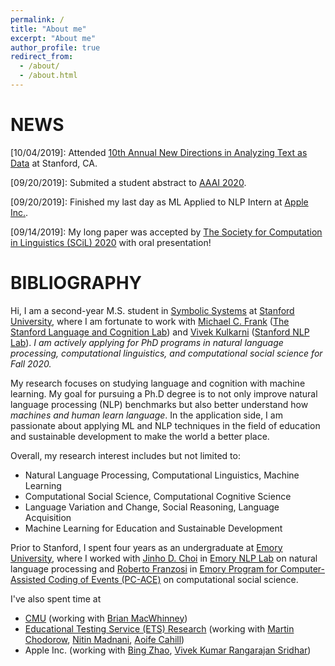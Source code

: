 ```yaml
---
permalink: /
title: "About me"
excerpt: "About me"
author_profile: true
redirect_from: 
  - /about/
  - /about.html
---
```


NEWS
======
\[10/04/2019\]: Attended [10th Annual New Directions in Analyzing Text as Data](https://www.textasdata2019.net/) at Stanford, CA.

\[09/20/2019\]: Submited a student abstract to [AAAI 2020](https://aaai.org/Conferences/AAAI-20/). 

\[09/20/2019\]: Finished my last day as ML Applied to NLP Intern at [Apple Inc.](https://www.apple.com/). 

\[09/14/2019\]: My long paper was accepted by [The Society for Computation in Linguistics (SCiL) 2020](https://blogs.umass.edu/scil/call-for-papers-scil-2020/) with oral presentation!

BIBLIOGRAPHY
======

Hi, I am a second-year M.S. student in [Symbolic Systems](https://symsys.stanford.edu/) at [Stanford University](https://www.stanford.edu/), where I am fortunate to work with [Michael C. Frank](https://web.stanford.edu/~mcfrank/) ([The Stanford Language and Cognition Lab](http://langcog.stanford.edu/)) and [Vivek Kulkarni](https://viveksck.github.io/) ([Stanford NLP Lab](https://nlp.stanford.edu/people/)). *I am actively applying for PhD programs in natural language processing, computational linguistics, and computational social science for Fall 2020.*

My research focuses on studying language and cognition with machine learning. My goal for pursuing a Ph.D degree is to not only improve natural language processing (NLP) benchmarks but also better understand how *machines and human learn language*. In the application side, I am passionate about applying ML and NLP techniques in the field of education and sustainable development to make the world a better place. 

Overall, my research interest includes but not limited to:
*  Natural Language Processing, Computational Linguistics, Machine Learning
*  Computational Social Science, Computational Cognitive Science
*  Language Variation and Change, Social Reasoning, Language Acquisition 
*  Machine Learning for Education and Sustainable Development

Prior to Stanford, I spent four years as an undergraduate at [Emory University](http://www.emory.edu/home/index.html), where I worked with [Jinho D. Choi](http://www.mathcs.emory.edu/~choi/home.html) in [Emory NLP Lab](http://nlp.mathcs.emory.edu/home.html) on natural language processing and [Roberto Franzosi](https://scholar.google.com/citations?user=I5SYOqoAAAAJ&hl=en) in [Emory Program for Computer-Assisted Coding of Events (PC-ACE)](https://pc-ace.com/about/team/) on computational social science. 

I've also spent time at 
* [CMU](https://www.cmu.edu/) (working with [Brian MacWhinney](https://scholar.google.com/citations?user=V8EhIsIAAAAJ&hl=en))
* [Educational Testing Service (ETS) Research](https://www.ets.org/) (working with [Martin Chodorow](https://scholar.google.com/citations?user=PuwfixYAAAAJ&hl=en), [Nitin Madnani](https://scholar.google.com/citations?hl=en&user=ow3PIFcAAAAJ), [Aoife Cahill](https://scholar.google.com/citations?hl=en&user=1a-TXfYAAAAJ))
* Apple Inc. (working with [Bing Zhao](https://www.cs.cmu.edu/~bzhao/), [Vivek Kumar Rangarajan Sridhar](https://scholar.google.com/citations?user=VfezouUAAAAJ&hl=en))
